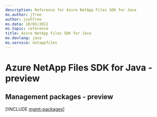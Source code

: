 ```yaml
---
description: Reference for Azure NetApp Files SDK for Java
ms.author: jfree
author: joshfree
ms.data: 10/03/2022
ms.topic: reference
title: Azure NetApp Files SDK for Java
ms.devlang: java
ms.service: netappfiles
---
```

# Azure NetApp Files SDK for Java - preview

## Management packages - preview
[!INCLUDE [mgmt-packages](netapp-files-mgmt-index.md)]